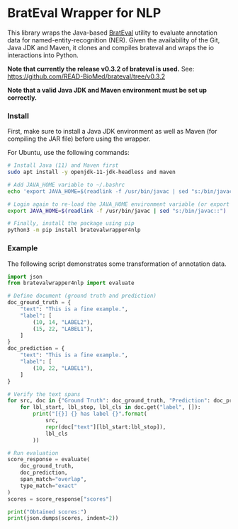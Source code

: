 # BratEval Wrapper for NLP

This library wraps the Java-based [BratEval](https://github.com/READ-BioMed/brateval) utility to evaluate annotation data for named-entity-recognition (NER).
Given the availability of the Git, Java JDK and Maven, it clones and compiles brateval and wraps the io interactions into Python.

**Note that currently the release v0.3.2 of brateval is used.** See: https://github.com/READ-BioMed/brateval/tree/v0.3.2

**Note that a valid Java JDK and Maven environment must be set up correctly.**

### Install
First, make sure to install a Java JDK environment as well as Maven (for compiling the JAR file) before using the wrapper.

For Ubuntu, use the following commands:
```bash
# Install Java (11) and Maven first
sudo apt install -y openjdk-11-jdk-headless and maven

# Add JAVA_HOME variable to ~/.bashrc
echo 'export JAVA_HOME=$(readlink -f /usr/bin/javac | sed "s:/bin/javac::")' >> $HOME/.bashrc

# Login again to re-load the JAVA_HOME environment variable (or export the variable manually)
export JAVA_HOME=$(readlink -f /usr/bin/javac | sed "s:/bin/javac::")

# Finally, install the package using pip
python3 -m pip install bratevalwrapper4nlp
```

### Example
The following script demonstrates some transformation of annotation data.
```python
import json
from bratevalwrapper4nlp import evaluate

# Define document (ground truth and prediction)
doc_ground_truth = {
    "text": "This is a fine example.",
    "label": [
        (10, 14, "LABEL2"),
        (15, 22, "LABEL1"),
    ]
}
doc_prediction = {
    "text": "This is a fine example.",
    "label": [
        (10, 22, "LABEL1"),
    ]
}

# Verify the text spans
for src, doc in {"Ground Truth": doc_ground_truth, "Prediction": doc_prediction}.items():
    for lbl_start, lbl_stop, lbl_cls in doc.get("label", []):
        print("[{}] {} has label {}".format(
            src,
            repr(doc["text"][lbl_start:lbl_stop]),
            lbl_cls
        ))

# Run evaluation
score_response = evaluate(
    doc_ground_truth,
    doc_prediction,
    span_match="overlap",
    type_match="exact"
)
scores = score_response["scores"]

print("Obtained scores:")
print(json.dumps(scores, indent=2))
```
